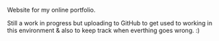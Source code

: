 Website for my online portfolio.

Still a work in progress but uploading to GitHub to get used to working in this environment & also to keep track when everthing goes wrong. :)
